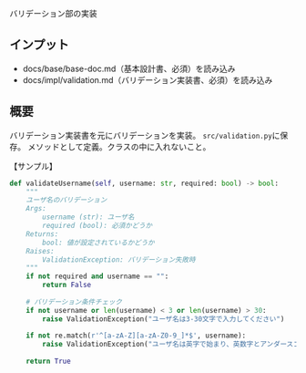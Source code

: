 バリデーション部の実装

## インプット
- docs/base/base-doc.md（基本設計書、必須）を読み込み
- docs/impl/validation.md（バリデーション実装書、必須）を読み込み

## 概要
バリデーション実装書を元にバリデーションを実装。
`src/validation.py`に保存。
メソッドとして定義。クラスの中に入れないこと。

【サンプル】
```python
def validateUsername(self, username: str, required: bool) -> bool:
    """
    ユーザ名のバリデーション
    Args:
        username (str): ユーザ名
        required (bool): 必須かどうか
    Returns:
        bool: 値が設定されているかどうか
    Raises:
        ValidationException: バリデーション失敗時
    """
    if not required and username == "":
        return False
    
    # バリデーション条件チェック
    if not username or len(username) < 3 or len(username) > 30:
        raise ValidationException("ユーザ名は3-30文字で入力してください")
    
    if not re.match(r'^[a-zA-Z][a-zA-Z0-9_]*$', username):
        raise ValidationException("ユーザ名は英字で始まり、英数字とアンダースコアのみ使用可能です")
    
    return True
```